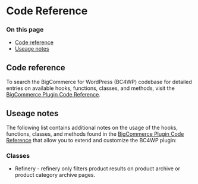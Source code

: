 # Code Reference

<div class="otp" id="no-index">

### On this page
- [Code reference](#code-reference)
- [Useage notes](#useage-notes)

</div> 

## Code reference
To search the BigCommerce for WordPress (BC4WP) codebase for detailed entries on available hooks, functions, classes, and methods, visit the [BigCommerce Plugin Code Reference](https://bigcommerce.moderntribe.qa/).


## Useage notes

The following list contains additional notes on the usage of the hooks, functions, classes, and methods found in the [BigCommerce Plugin Code Reference](https://bigcommerce.moderntribe.qa/) that allow you to extend and customize the BC4WP plugin:

### Classes

  - Refinery - refinery only filters product results on product archive or product category archive pages.
